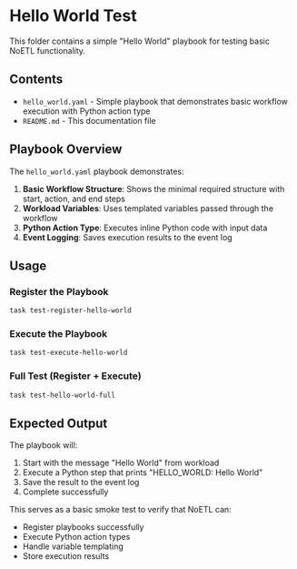 # Hello World Test

This folder contains a simple "Hello World" playbook for testing basic NoETL functionality.

## Contents

- `hello_world.yaml` - Simple playbook that demonstrates basic workflow execution with Python action type
- `README.md` - This documentation file

## Playbook Overview

The `hello_world.yaml` playbook demonstrates:

1. **Basic Workflow Structure**: Shows the minimal required structure with start, action, and end steps
2. **Workload Variables**: Uses templated variables passed through the workflow
3. **Python Action Type**: Executes inline Python code with input data
4. **Event Logging**: Saves execution results to the event log

## Usage

### Register the Playbook

```bash
task test-register-hello-world
```

### Execute the Playbook

```bash
task test-execute-hello-world
```

### Full Test (Register + Execute)

```bash
task test-hello-world-full
```

## Expected Output

The playbook will:
1. Start with the message "Hello World" from workload
2. Execute a Python step that prints "HELLO_WORLD: Hello World"
3. Save the result to the event log
4. Complete successfully

This serves as a basic smoke test to verify that NoETL can:
- Register playbooks successfully
- Execute Python action types
- Handle variable templating
- Store execution results